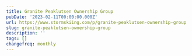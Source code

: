 ```yaml
---
title: Granite Peaklutsen Ownership Group
pubDate: '2023-02-11T00:00:00.000Z'
url: https://www.stormskiing.com/p/granite-peaklutsen-ownership-group
slug: granite-peaklutsen-ownership-group
description: ''
tags: []
changefreq: monthly
---
```


<!-- Add post content below -->
